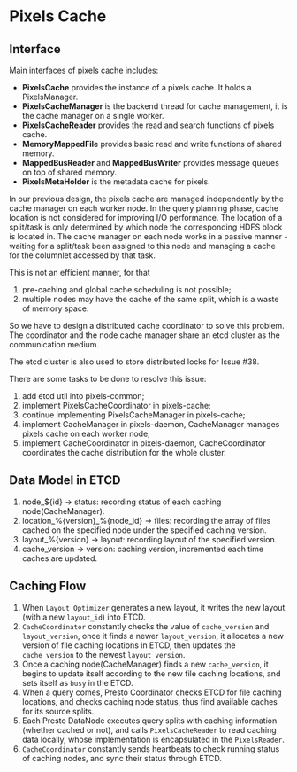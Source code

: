 # Pixels Cache

## Interface
Main interfaces of pixels cache includes:

- **PixelsCache** provides the instance of a pixels cache. It holds a PixelsManager.
- **PixelsCacheManager** is the backend thread for cache management, it is the cache manager on a single worker.
- **PixelsCacheReader** provides the read and search functions of pixels cache.
- **MemoryMappedFile** provides basic read and write functions of shared memory.
- **MappedBusReader** and **MappedBusWriter** provides message queues on top of shared memory.
- **PixelsMetaHolder** is the metadata cache for pixels.

In our previous design, the pixels cache are managed independently by the cache manager on each worker node. In the query planning phase, cache location is not considered for improving I/O performance. The location of a split/task is only determined by which node the corresponding HDFS block is located in. The cache manager on each node works in a passive manner - waiting for a split/task been assigned to this node and managing a cache for the columnlet accessed by that task.

This is not an efficient manner, for that 
1) pre-caching and global cache scheduling is not possible; 
2) multiple nodes may have the cache of the same split, which is a waste of memory space.

So we have to design a distributed cache coordinator to solve this problem. The coordinator and the node cache manager share an etcd cluster as the communication medium.

The etcd cluster is also used to store distributed locks for Issue #38.

There are some tasks to be done to resolve this issue: 
1) add etcd util into pixels-common; 
2) implement PixelsCacheCoordinator in pixels-cache; 
3) continue implementing PixelsCacheManager in pixels-cache; 
4) implement CacheManager in pixels-daemon, CacheManager manages pixels cache on each worker node; 
5) implement CacheCoordinator in pixels-daemon, CacheCoordinator coordinates the cache distribution for the whole cluster.

## Data Model in ETCD

1. node_${id} -> status: recording status of each caching node(CacheManager).
2. location_%{version}_%{node_id} -> files: recording the array of files cached on the specified node under the specified caching version.
3. layout_%{version} -> layout: recording layout of the specified version.
4. cache_version -> version: caching version, incremented each time caches are updated.

## Caching Flow
1. When `Layout Optimizer` generates a new layout, it writes the new layout (with a new `layout_id`) into ETCD.
2. `CacheCoordinator` constantly checks the value of `cache_version` and `layout_version`, once it finds a newer `layout_version`, it allocates a new version of file caching locations in ETCD, then updates the `cache_version` to the newest `layout_version`.
3. Once a caching node(CacheManager) finds a new `cache_version`, it begins to update itself according to the new file caching locations, and sets itself as `busy` in the ETCD.
4. When a query comes, Presto Coordinator checks ETCD for file caching locations, and checks caching node status, thus find available caches for its source splits.
5. Each Presto DataNode executes query splits with caching information (whether cached or not), and calls `PixelsCacheReader` to read caching data locally, whose implementation is encapsulated in the `PixelsReader`.
6. `CacheCoordinator` constantly sends heartbeats to check running status of caching nodes, and sync their status through ETCD.